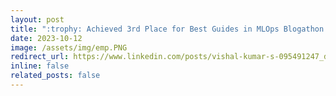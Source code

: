 ```yaml
---
layout: post
title: ":trophy: Achieved 3rd Place for Best Guides in MLOps Blogathon :sparkles:"
date: 2023-10-12
image: /assets/img/emp.PNG
redirect_url: https://www.linkedin.com/posts/vishal-kumar-s-095491247_datascience-machinelearning-blogging-activity-7126124764401717248-5H2o?utm_source=share&utm_medium=member_desktop
inline: false
related_posts: false
---
```



